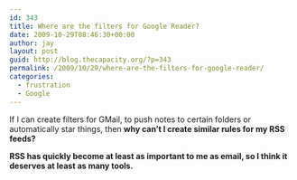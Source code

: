 ```yaml
---
id: 343
title: Where are the filters for Google Reader?
date: 2009-10-29T08:46:30+00:00
author: jay
layout: post
guid: http://blog.thecapacity.org/?p=343
permalink: /2009/10/29/where-are-the-filters-for-google-reader/
categories:
  - frustration
  - Google
---
```

If I can create filters for GMail, to push notes to certain folders or automatically star things, then **why can’t I create similar rules for my RSS feeds?**

**RSS has quickly become at least as important to me as email, so I think it deserves at least as many tools.**
